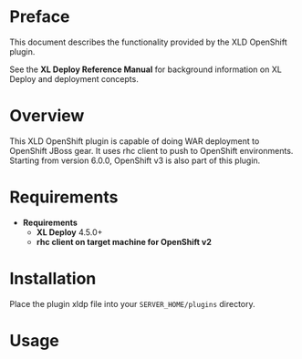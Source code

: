 # Preface #

This document describes the functionality provided by the XLD OpenShift plugin.

See the **XL Deploy Reference Manual** for background information on XL Deploy and deployment concepts.

# Overview #

This XLD OpenShift plugin is capable of doing WAR deployment to OpenShift JBoss gear. It uses rhc client to push to OpenShift environments.
Starting from version 6.0.0, OpenShift v3 is also part of this plugin.

# Requirements #

* **Requirements**
	* **XL Deploy** 4.5.0+
	* **rhc client on target machine for OpenShift v2** 

# Installation #

Place the plugin xldp file into your `SERVER_HOME/plugins` directory.  

# Usage #

